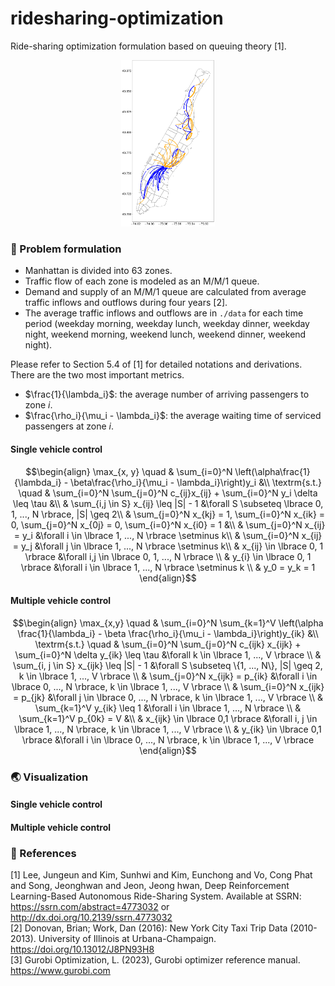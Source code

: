# ridesharing-optimization
Ride-sharing optimization formulation based on queuing theory [1].
<div align="center">
    <img src="./img/flow_map.svg" alt="demand flow" width="150">
</div>

### :memo: Problem formulation

- Manhattan is divided into 63 zones.
- Traffic flow of each zone is modeled as an M/M/1 queue.
- Demand and supply of an M/M/1 queue are calculated from average traffic inflows and outflows during four years [2].
- The average traffic inflows and outflows are in `./data` for each time period (weekday morning, weekday lunch, weekday dinner, weekday night, weekend morning, weekend lunch, weekend dinner, weekend night).

Please refer to Section 5.4 of [1] for detailed notations and derivations. There are the two most important metrics.
- $\frac{1}{\lambda_i}$: the average number of arriving passengers to zone $i$.
- $\frac{\rho_i}{\mu_i - \lambda_i}$: the average waiting time of serviced passengers at zone $i$.

#### Single vehicle control
$$\begin{align}
\max_{x, y} \quad & \sum_{i=0}^N \left(\alpha\frac{1}{\lambda_i} - \beta\frac{\rho_i}{\mu_i - \lambda_i}\right)y_i &\\
\textrm{s.t.} \quad 
& \sum_{i=0}^N \sum_{j=0}^N c_{ij}x_{ij} + \sum_{i=0}^N y_i \delta \leq \tau &\\
& \sum_{i,j \in S} x_{ij} \leq |S| - 1 &\forall S \subseteq \lbrace 0, 1, ..., N \rbrace, |S| \geq 2\\
& \sum_{j=0}^N x_{kj} = 1, \sum_{i=0}^N x_{ik} = 0, \sum_{j=0}^N x_{0j} = 0, \sum_{i=0}^N x_{i0} = 1 &\\
& \sum_{j=0}^N x_{ij} = y_i &\forall i \in \lbrace 1, ..., N \rbrace \setminus k\\
& \sum_{i=0}^N x_{ij} = y_j &\forall j \in \lbrace 1, ..., N \rbrace \setminus k\\
& x_{ij} \in \lbrace 0, 1 \rbrace &\forall i,j \in \lbrace 0, 1, ..., N \rbrace \\
& y_{i} \in \lbrace 0, 1 \rbrace &\forall i \in \lbrace 1, ..., N \rbrace \setminus k \\
& y_0 = y_k = 1
\end{align}$$
#### Multiple vehicle control
$$\begin{align}
        \max_{x,y} \quad & \sum_{i=0}^N \sum_{k=1}^V \left(\alpha \frac{1}{\lambda_i} - \beta \frac{\rho_i}{\mu_i - \lambda_i}\right)y_{ik} &\\
        \textrm{s.t.} \quad & \sum_{i=0}^N \sum_{j=0}^N c_{ijk} x_{ijk} + \sum_{i=0}^N \delta y_{ik} \leq \tau &\forall k \in \lbrace 1, ..., V \rbrace \\
        & \sum_{i, j \in S} x_{ijk} \leq |S| - 1 &\forall S \subseteq \{1, ..., N\}, |S| \geq 2, k \in \lbrace 1, ..., V \rbrace \\
        & \sum_{j=0}^N x_{ijk} = p_{ik} &\forall i \in \lbrace 0, ..., N \rbrace, k \in \lbrace 1, ..., V \rbrace \\
        & \sum_{i=0}^N x_{ijk} = p_{jk} &\forall j \in \lbrace 0, ..., N \rbrace, k \in \lbrace 1, ..., V \rbrace \\ 
        & \sum_{k=1}^V y_{ik} \leq 1 &\forall i \in \lbrace 1, ..., N \rbrace \\
        & \sum_{k=1}^V p_{0k} = V &\\
        & x_{ijk} \in \lbrace 0,1 \rbrace &\forall i, j \in \lbrace 1, ..., N \rbrace, k \in \lbrace 1, ..., V \rbrace \\
        & y_{ik} \in \lbrace 0,1 \rbrace &\forall i \in \lbrace 0, ..., N \rbrace, k \in \lbrace 1, ..., V \rbrace 
    \end{align}$$
### :earth_asia: Visualization
#### Single vehicle control

#### Multiple vehicle control

### :pushpin: References
[1] Lee, Jungeun and Kim, Sunhwi and Kim, Eunchong and Vo, Cong Phat and Song, Jeonghwan and Jeon, Jeong hwan, Deep Reinforcement Learning-Based Autonomous Ride-Sharing System. Available at SSRN: https://ssrn.com/abstract=4773032 or http://dx.doi.org/10.2139/ssrn.4773032  
[2] Donovan, Brian; Work, Dan (2016): New York City Taxi Trip Data (2010-2013). University of Illinois at Urbana-Champaign. https://doi.org/10.13012/J8PN93H8  
[3] Gurobi Optimization, L. (2023), Gurobi optimizer reference manual. https://www.gurobi.com